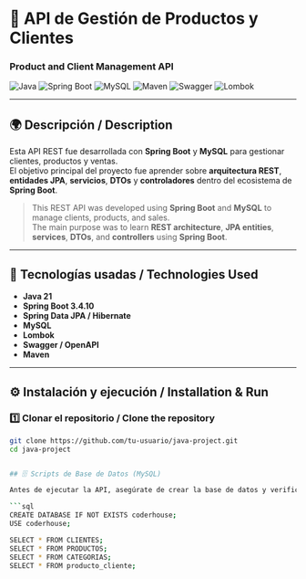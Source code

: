 # 🧾 API de Gestión de Productos y Clientes  
### Product and Client Management API

![Java](https://img.shields.io/badge/Java-21-red?logo=java)
![Spring Boot](https://img.shields.io/badge/SpringBoot-3.4.10-green?logo=springboot)
![MySQL](https://img.shields.io/badge/MySQL-8-blue?logo=mysql)
![Maven](https://img.shields.io/badge/Maven-Build-orange?logo=apachemaven)
![Swagger](https://img.shields.io/badge/Swagger-API%20Docs-brightgreen?logo=swagger)
![Lombok](https://img.shields.io/badge/Lombok-Annotations-yellow?logo=java)

---

## 🌍 Descripción / Description

Esta API REST fue desarrollada con **Spring Boot** y **MySQL** para gestionar clientes, productos y ventas.  
El objetivo principal del proyecto fue aprender sobre **arquitectura REST**, **entidades JPA**, **servicios**, **DTOs** y **controladores** dentro del ecosistema de **Spring Boot**.

> This REST API was developed using **Spring Boot** and **MySQL** to manage clients, products, and sales.  
> The main purpose was to learn **REST architecture**, **JPA entities**, **services**, **DTOs**, and **controllers** using **Spring Boot**.

---

## 🧩 Tecnologías usadas / Technologies Used

- **Java 21**
- **Spring Boot 3.4.10**
- **Spring Data JPA / Hibernate**
- **MySQL**
- **Lombok**
- **Swagger / OpenAPI**
- **Maven**

---

## ⚙️ Instalación y ejecución / Installation & Run

### 1️⃣ Clonar el repositorio / Clone the repository
```bash
git clone https://github.com/tu-usuario/java-project.git
cd java-project


## 🗄️ Scripts de Base de Datos (MySQL)

Antes de ejecutar la API, asegúrate de crear la base de datos y verificar las tablas:

```sql
CREATE DATABASE IF NOT EXISTS coderhouse;
USE coderhouse;

SELECT * FROM CLIENTES;
SELECT * FROM PRODUCTOS;
SELECT * FROM CATEGORIAS;
SELECT * FROM producto_cliente;

